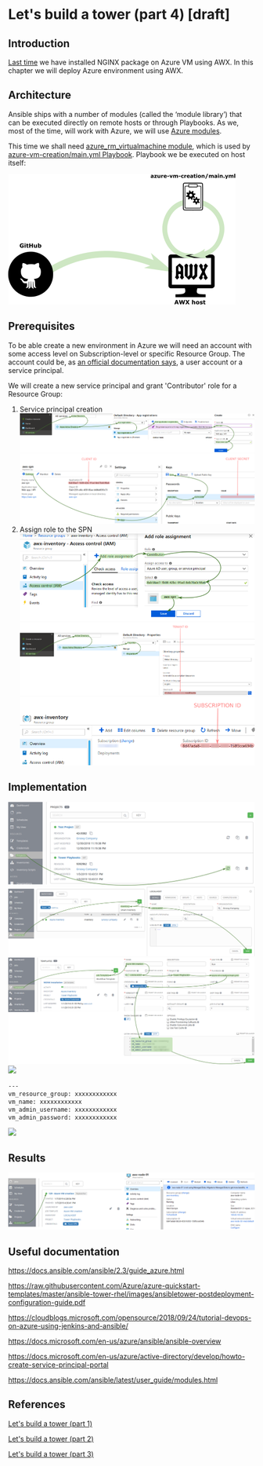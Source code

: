 # Let's build a tower (part 4) [draft]

## Introduction

[Last time](https://github.com/groovy-sky/azure/blob/master/ansible-tower-02/README.md) we have installed NGINX package on Azure VM using AWX. In this chapter we will deploy Azure environment using AWX.

## Architecture
Ansible ships with a number of modules (called the ‘module library’) that can be executed directly on remote hosts or through Playbooks. As we, most of the time, will work with Azure, we will use [Azure modules](https://docs.ansible.com/ansible/latest/modules/list_of_cloud_modules.html#azure). 

This time we shall need [azure_rm_virtualmachine module](https://docs.ansible.com/ansible/latest/modules/azure_rm_virtualmachine_module.html#azure-rm-virtualmachine-module), which is used by [azure-vm-creation/main.yml Playbook](https://raw.githubusercontent.com/groovy-sky/tower-examples/master/azure-vm-creation/main.yml). Playbook we be executed on host itself:

![Deployment schema](/images/ansible-tower/awx_acrch.png)

## Prerequisites
To be able create a new environment in Azure we will need an account with some access level on Subscription-level or specific Resource Group. The account could be, as [an official documentation says](https://docs.ansible.com/ansible/latest/scenario_guides/guide_azure.html), a user account or a service principal. 

We will create a new service principal and grant 'Contributor' role for a Resource Group:
1. Service principal creation
![Create SPN](/images/ansible-tower/aad_app_spn_reg.png)
![Get Application ID and key](/images/ansible-tower/aad_app_spn_data.png)
2. Assign role to the SPN
![Assign permission](/images/ansible-tower/grant_access_spn.png)
![Find tenant ID](/images/ansible-tower/get_tenant_id.png)
![Subscription ID](/images/ansible-tower/get_sub_id.png)


## Implementation

![Update the project](/images/ansible-tower/awx_update_project.png)
![Create new inventory](/images/ansible-tower/awx_inventory_localhost.png)
![](/images/ansible-tower/awx_new_template.png)
![](/images/ansible-tower/xxxxxxxxxxxxxxxxx.png)

```
---
vm_resource_group: xxxxxxxxxxxx
vm_name: xxxxxxxxxxxx
vm_admin_username: xxxxxxxxxxxx
vm_admin_password: xxxxxxxxxxxx
```

![](/images/ansible-tower/xxxxxxxxxxxxxxxxx.png)


## Results

![Results](/images/ansible-tower/azure_vm_creation_results.png)

## Useful documentation

https://docs.ansible.com/ansible/2.3/guide_azure.html

https://raw.githubusercontent.com/Azure/azure-quickstart-templates/master/ansible-tower-rhel/images/ansibletower-postdeployment-configuration-guide.pdf

https://cloudblogs.microsoft.com/opensource/2018/09/24/tutorial-devops-on-azure-using-jenkins-and-ansible/

https://docs.microsoft.com/en-us/azure/ansible/ansible-overview

https://docs.microsoft.com/en-us/azure/active-directory/develop/howto-create-service-principal-portal

https://docs.ansible.com/ansible/latest/user_guide/modules.html

## References

[Let's build a tower (part 1)](/ansible-tower-00/README.md)

[Let's build a tower (part 2)](/ansible-tower-01/README.md)

[Let's build a tower (part 3)](/ansible-tower-02/README.md)

